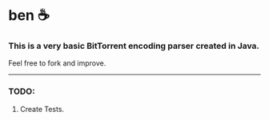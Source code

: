 # ben :coffee:

### This is a very basic BitTorrent encoding parser created in Java.

Feel free to fork and improve.

---

### TODO:

1. Create Tests.

